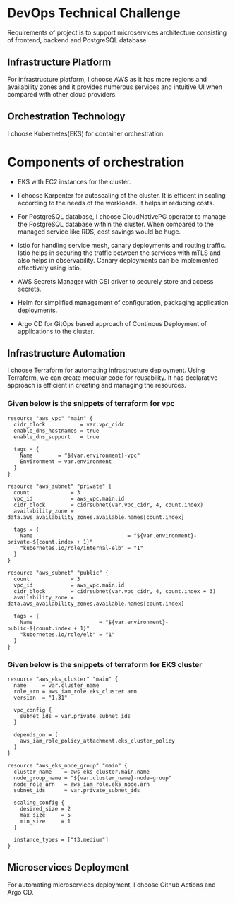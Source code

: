 # DevOps Technical Challenge
Requirements of project is to support microservices architecture consisting of frontend, backend and PostgreSQL database.

## Infrastructure Platform
For infrastructure platform, I choose AWS as it has more regions and availability zones and it provides numerous services and intuitive UI when compared with other cloud providers.

## Orchestration Technology
I choose Kubernetes(EKS) for container orchestration.
# Components of orchestration
- EKS with EC2 instances for the cluster.
- I choose Karpenter for autoscaling of the cluster. It is efficent in scaling according to the needs of the workloads. It helps in reducing costs.

- For PostgreSQL database, I choose CloudNativePG operator to manage the PostgreSQL database within the cluster. When compared to the managed service like RDS, cost savings would be huge.

- Istio for handling service mesh, canary deployments and routing traffic. Istio helps in securing the traffic between the services with mTLS and also helps in observability. Canary deployments can be implemented effectively using istio.

- AWS Secrets Manager with CSI driver to securely store and access secrets.

- Helm for simplified management of configuration, packaging application deployments.

- Argo CD for GitOps based approach of Continous Deployment of applications to the cluster.


## Infrastructure Automation
I choose Terraform for automating infrastructure deployment. Using Terraform, we can create modular code for reusability. It has declarative approach is efficient in creating and managing the resources.

### Given below is the snippets of terraform for vpc
```
resource "aws_vpc" "main" {
  cidr_block           = var.vpc_cidr
  enable_dns_hostnames = true
  enable_dns_support   = true

  tags = {
    Name        = "${var.environment}-vpc"
    Environment = var.environment
  }
}

resource "aws_subnet" "private" {
  count             = 3
  vpc_id            = aws_vpc.main.id
  cidr_block        = cidrsubnet(var.vpc_cidr, 4, count.index)
  availability_zone = data.aws_availability_zones.available.names[count.index]

  tags = {
    Name                              = "${var.environment}-private-${count.index + 1}"
    "kubernetes.io/role/internal-elb" = "1"
  }
}

resource "aws_subnet" "public" {
  count             = 3
  vpc_id            = aws_vpc.main.id
  cidr_block        = cidrsubnet(var.vpc_cidr, 4, count.index + 3)
  availability_zone = data.aws_availability_zones.available.names[count.index]

  tags = {
    Name                     = "${var.environment}-public-${count.index + 1}"
    "kubernetes.io/role/elb" = "1"
  }
}

```

### Given below is the snippets of terraform for EKS cluster
```
resource "aws_eks_cluster" "main" {
  name     = var.cluster_name
  role_arn = aws_iam_role.eks_cluster.arn
  version  = "1.31"

  vpc_config {
    subnet_ids = var.private_subnet_ids
  }

  depends_on = [
    aws_iam_role_policy_attachment.eks_cluster_policy
  ]
}

resource "aws_eks_node_group" "main" {
  cluster_name    = aws_eks_cluster.main.name
  node_group_name = "${var.cluster_name}-node-group"
  node_role_arn   = aws_iam_role.eks_node.arn
  subnet_ids      = var.private_subnet_ids

  scaling_config {
    desired_size = 2
    max_size     = 5
    min_size     = 1
  }

  instance_types = ["t3.medium"]
}

```

## Microservices Deployment
For automating microservices deployment, I choose Github Actions and Argo CD.



